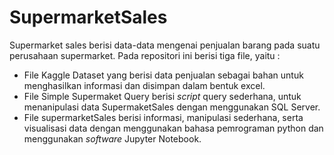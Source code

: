 # SupermarketSales
Supermarket sales berisi data-data mengenai penjualan barang pada suatu perusahaan supermarket.
Pada repositori ini berisi tiga file, yaitu :
- File Kaggle Dataset yang berisi data penjualan sebagai bahan untuk menghasilkan informasi dan disimpan dalam bentuk excel.
- File Simple Supermaket Query berisi <i>script</i> query sederhana, untuk menanipulasi data SupermaketSales dengan menggunakan SQL Server.
- File supermarketSales berisi informasi, manipulasi sederhana, serta visualisasi data dengan menggunakan bahasa pemrograman python dan menggunakan <i>software</i> Jupyter Notebook.
